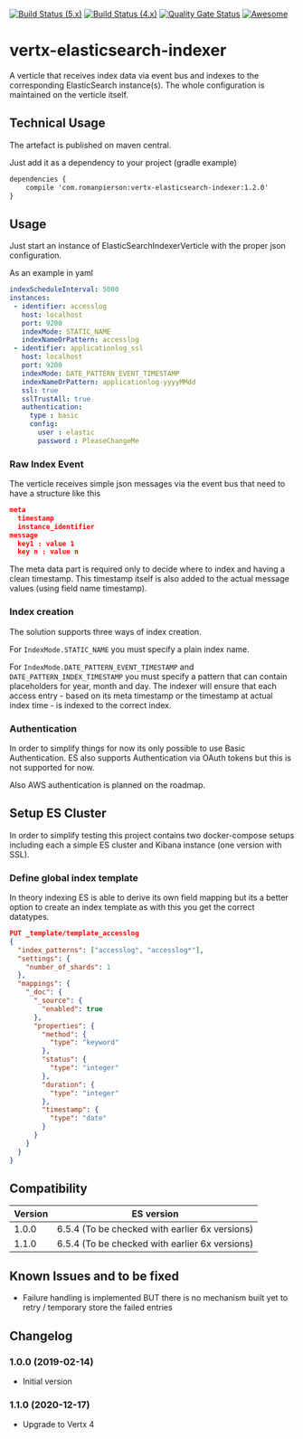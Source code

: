 [![Build Status (5.x)](https://github.com/romanpierson/vertx-web-accesslog/actions/workflows/ci-vert.x-5.x.yml/badge.svg)](https://github.com/romanpierson/vertx-elasticsearch-indexer/actions/workflows/ci-vert.x-5.x.yml)
[![Build Status (4.x)](https://github.com/romanpierson/vertx-web-accesslog/actions/workflows/ci-vert.x-4.x.yml/badge.svg)](https://github.com/romanpierson/vertx-elasticsearch-indexer/actions/workflows/ci-vert.x-4.x.yml)
[![Quality Gate Status](https://sonarcloud.io/api/project_badges/measure?project=romanpierson_vertx-elasticsearch-indexer&metric=alert_status)](https://sonarcloud.io/summary/new_code?id=romanpierson_vertx-elasticsearch-indexer)
[![Awesome](https://cdn.rawgit.com/sindresorhus/awesome/d7305f38d29fed78fa85652e3a63e154dd8e8829/media/badge.svg)](https://github.com/vert-x3/vertx-awesome)

# vertx-elasticsearch-indexer

A verticle that receives index data via event bus and indexes to the corresponding ElasticSearch instance(s). The whole configuration is maintained on the verticle itself.

## Technical Usage

The artefact is published on maven central.

Just add it as a dependency to your project (gradle example)

```xml
dependencies {
	compile 'com.romanpierson:vertx-elasticsearch-indexer:1.2.0'
}
```

## Usage

Just start an instance of ElasticSearchIndexerVerticle with the proper json configuration.

As an example in yaml

```yaml
indexScheduleInterval: 5000
instances:
 - identifier: accesslog
   host: localhost
   port: 9200
   indexMode: STATIC_NAME
   indexNameOrPattern: accesslog
 - identifier: applicationlog_ssl
   host: localhost
   port: 9200
   indexMode: DATE_PATTERN_EVENT_TIMESTAMP
   indexNameOrPattern: applicationlog-yyyyMMdd
   ssl: true
   sslTrustAll: true
   authentication:
     type : basic
     config:
       user : elastic
       password : PleaseChangeMe
```

### Raw Index Event

The verticle receives simple json messages via the event bus that need to have a structure like this

```json
meta
  timestamp			
  instance_identifier
message
  key1 : value 1
  key n : value n
```

The meta data part is required only to decide where to index and having a clean timestamp. This timestamp itself is also added to the actual message values (using field name timestamp).

### Index creation
 
The solution supports three ways of index creation. 

For `IndexMode.STATIC_NAME` you must specify a plain index name. 

For `IndexMode.DATE_PATTERN_EVENT_TIMESTAMP` and `DATE_PATTERN_INDEX_TIMESTAMP` you must specify a pattern that can contain placeholders for year, month and day. The indexer will ensure that each access entry - based on its meta timestamp or the timestamp at actual index time - is indexed to the correct index.

### Authentication

In order to simplify things for now its only possible to use Basic Authentication. ES also supports Authentication via OAuth tokens but this is not supported for now.

Also AWS authentication is planned on the roadmap.

## Setup ES Cluster

In order to simplify testing this project contains two docker-compose setups including each a simple ES cluster and Kibana instance (one version with SSL).

### Define global index template

In theory indexing ES is able to derive its own field mapping but its a better option to create an index template as with this you get the correct datatypes.

```json
PUT _template/template_accesslog
{
  "index_patterns": ["accesslog", "accesslog*"],
  "settings": {
    "number_of_shards": 1
  },
  "mappings": {
    "_doc": {
      "_source": {
        "enabled": true
      },
      "properties": {
        "method": {
          "type": "keyword"
        },
        "status": {
          "type": "integer"
        },
        "duration": {
          "type": "integer"
        },
        "timestamp": {
          "type": "date"
        }
      }
    }
  }
}
```

## Compatibility

Version | ES version
----|------ 
1.0.0 | 6.5.4 (To be checked with earlier 6x versions)
1.1.0 | 6.5.4 (To be checked with earlier 6x versions)

## Known Issues and to be fixed

* Failure handling is implemented BUT there is no mechanism built yet to retry / temporary store the failed entries 


## Changelog

### 1.0.0 (2019-02-14)

* Initial version

### 1.1.0 (2020-12-17)

* Upgrade to Vertx 4
